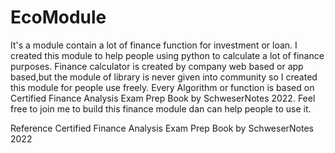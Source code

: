 # EcoModule

It's a module contain a lot of finance function for investment or loan. I created this module to help people using python to calculate a lot of finance purposes.
Finance calculator is created by company web based or app based,but the module of library is never given into community so I created this module for people use freely.
Every Algorithm or function is based on Certified Finance Analysis Exam Prep Book by SchweserNotes 2022. Feel free to join me to build this finance module dan can help
people to use it.










Reference
Certified Finance Analysis Exam Prep Book by SchweserNotes 2022
